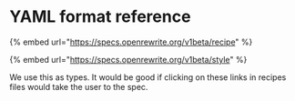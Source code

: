 # YAML format reference



{% embed url="https://specs.openrewrite.org/v1beta/recipe" %}

{% embed url="https://specs.openrewrite.org/v1beta/style" %}

We use this as types. It would be good if clicking on these links in recipes files would take the user to the spec.

